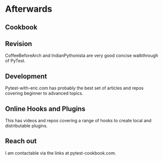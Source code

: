# Afterwards

## Cookbook

## Revision 

CoffeeBeforeArch and IndianPythonista are very good concise walkthrough of PyTest.

## Development

Pytest-with-eric.com has probably the best set of articles and repos covering beginner to advanced topics.

## Online Hooks and Plugins

This has videos and repos covering a range of hooks to create local and distributable plugins.

## Reach out

I am contactable via the links at pytest-cookbook.com.

<br>